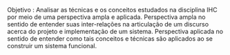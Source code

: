 Objetivo : Analisar as técnicas e os conceitos estudados na disciplina IHC por meio de uma perspectiva ampla e aplicada.
Perspectiva ampla no sentido de entender suas inter-relações na articulação de um discurso acerca do
projeto e implementação de um sistema. Perspectiva aplicada no sentido de entender como tais conceitos e
técnicas são aplicados ao se construir um sistema funcional.
